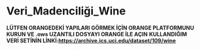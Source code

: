 # Veri_Madenciliği_Wine
**LÜTFEN ORANGEDEKİ YAPILARI GÖRMEK İÇİN ORANGE PLATFORMUNU KURUN VE .ows UZANTILI DOSYAYI ORANGE İLE AÇIN**
**KULLANDIĞIM VERİ SETİNİN LİNKİ:https://archive.ics.uci.edu/dataset/109/wine**

